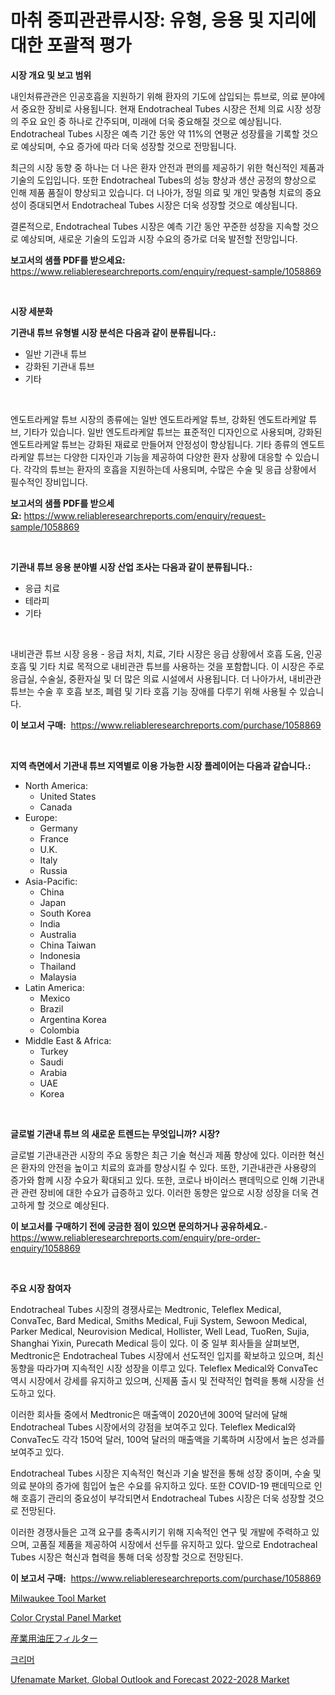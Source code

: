 <p><h1>마취 중피관관류시장: 유형, 응용 및 지리에 대한 포괄적 평가</h1></p><p><strong>시장 개요 및 보고 범위</strong></p>
<p><p>내인처류관관은 인공호흡을 지원하기 위해 환자의 기도에 삽입되는 튜브로, 의료 분야에서 중요한 장비로 사용됩니다. 현재 Endotracheal Tubes 시장은 전체 의료 시장 성장의 주요 요인 중 하나로 간주되며, 미래에 더욱 중요해질 것으로 예상됩니다. Endotracheal Tubes 시장은 예측 기간 동안 약 11%의 연평균 성장률을 기록할 것으로 예상되며, 수요 증가에 따라 더욱 성장할 것으로 전망됩니다.</p><p>최근의 시장 동향 중 하나는 더 나은 환자 안전과 편의를 제공하기 위한 혁신적인 제품과 기술의 도입입니다. 또한 Endotracheal Tubes의 성능 향상과 생산 공정의 향상으로 인해 제품 품질이 향상되고 있습니다. 더 나아가, 정밀 의료 및 개인 맞춤형 치료의 중요성이 증대되면서 Endotracheal Tubes 시장은 더욱 성장할 것으로 예상됩니다.</p><p>결론적으로, Endotracheal Tubes 시장은 예측 기간 동안 꾸준한 성장을 지속할 것으로 예상되며, 새로운 기술의 도입과 시장 수요의 증가로 더욱 발전할 전망입니다.</p></p>
<p><strong>보고서의 샘플 PDF를 받으세요:</strong> <a href="https://www.reliableresearchreports.com/enquiry/request-sample/1058869">https://www.reliableresearchreports.com/enquiry/request-sample/1058869</a></p>
<p>&nbsp;</p>
<p><strong>시장 세분화</strong></p>
<p><strong>기관내 튜브 유형별 시장 분석은 다음과 같이 분류됩니다.:</strong></p>
<p><ul><li>일반 기관내 튜브</li><li>강화된 기관내 튜브</li><li>기타</li></ul></p>
<p>&nbsp;</p>
<p><p>엔도트라케알 튜브 시장의 종류에는 일반 엔도트라케알 튜브, 강화된 엔도트라케알 튜브, 기타가 있습니다. 일반 엔도트라케알 튜브는 표준적인 디자인으로 사용되며, 강화된 엔도트라케알 튜브는 강화된 재료로 만들어져 안정성이 향상됩니다. 기타 종류의 엔도트라케알 튜브는 다양한 디자인과 기능을 제공하여 다양한 환자 상황에 대응할 수 있습니다. 각각의 튜브는 환자의 호흡을 지원하는데 사용되며, 수많은 수술 및 응급 상황에서 필수적인 장비입니다.</p></p>
<p><strong>보고서의 샘플 PDF를 받으세요:</strong>&nbsp;<a href="https://www.reliableresearchreports.com/enquiry/request-sample/1058869">https://www.reliableresearchreports.com/enquiry/request-sample/1058869</a></p>
<p>&nbsp;</p>
<p><strong> 기관내 튜브 응용 분야별 시장 산업 조사는 다음과 같이 분류됩니다.:</strong></p>
<p><ul><li>응급 치료</li><li>테라피</li><li>기타</li></ul></p>
<p>&nbsp;</p>
<p><p>내비관관 튜브 시장 응용 - 응급 처치, 치료, 기타 시장은 응급 상황에서 호흡 도움, 인공 호흡 및 기타 치료 목적으로 내비관관 튜브를 사용하는 것을 포함합니다. 이 시장은 주로 응급실, 수술실, 중환자실 및 더 많은 의료 시설에서 사용됩니다. 더 나아가서, 내비관관 튜브는 수술 후 호흡 보조, 폐렴 및 기타 호흡 기능 장애를 다루기 위해 사용될 수 있습니다.</p></p>
<p><strong>이 보고서 구매:</strong>&nbsp; <a href="https://www.reliableresearchreports.com/purchase/1058869">https://www.reliableresearchreports.com/purchase/1058869</a></p>
<p>&nbsp;</p>
<p><strong>지역 측면에서 기관내 튜브 지역별로 이용 가능한 시장 플레이어는 다음과 같습니다.:</strong></p>
<p><ul>
    <li>
        North America:
        <ul>
            <li>United States</li>
            <li>Canada</li>
        </ul>
    </li>
    <li>
        Europe:
        <ul>
            <li>Germany</li>
            <li>France</li>
            <li>U.K.</li>
            <li>Italy</li>
            <li>Russia</li>
        </ul>
    </li>
    <li>
        Asia-Pacific:
        <ul>
            <li>China</li>
            <li>Japan</li>
            <li>South Korea</li>
            <li>India</li>
            <li>Australia</li>
            <li>China Taiwan</li>
            <li>Indonesia</li>
            <li>Thailand</li>
            <li>Malaysia</li>
        </ul>
    </li>
    <li>
        Latin America:
        <ul>
            <li>Mexico</li>
            <li>Brazil</li>
            <li>Argentina Korea</li>
            <li>Colombia</li>
        </ul>
    </li>
    <li>
        Middle East & Africa:
        <ul>
            <li>Turkey</li>
            <li>Saudi</li>
            <li>Arabia</li>
            <li>UAE</li>
            <li>Korea</li>
        </ul>
    </li>
    </ul></p>
<p>&nbsp;</p>
<p><strong>글로벌 기관내 튜브 의 새로운 트렌드는 무엇입니까? 시장?</strong></p>
<p><p>글로벌 기관내관관 시장의 주요 동향은 최근 기술 혁신과 제품 향상에 있다. 이러한 혁신은 환자의 안전을 높이고 치료의 효과를 향상시킬 수 있다. 또한, 기관내관관 사용량의 증가와 함께 시장 수요가 확대되고 있다. 또한, 코로나 바이러스 팬데믹으로 인해 기관내관 관련 장비에 대한 수요가 급증하고 있다. 이러한 동향은 앞으로 시장 성장을 더욱 견고하게 할 것으로 예상된다.</p></p>
<p><strong>이 보고서를 구매하기 전에 궁금한 점이 있으면 문의하거나 공유하세요.</strong>- <a href="https://www.reliableresearchreports.com/enquiry/pre-order-enquiry/1058869">https://www.reliableresearchreports.com/enquiry/pre-order-enquiry/1058869</a></p>
<p>&nbsp;</p>
<p><strong>주요 시장 참여자</strong></p>
<p><p>Endotracheal Tubes 시장의 경쟁사로는 Medtronic, Teleflex Medical, ConvaTec, Bard Medical, Smiths Medical, Fuji System, Sewoon Medical, Parker Medical, Neurovision Medical, Hollister, Well Lead, TuoRen, Sujia, Shanghai Yixin, Purecath Medical 등이 있다. 이 중 일부 회사들을 살펴보면, Medtronic은 Endotracheal Tubes 시장에서 선도적인 입지를 확보하고 있으며, 최신 동향을 따라가며 지속적인 시장 성장을 이루고 있다. Teleflex Medical와 ConvaTec 역시 시장에서 강세를 유지하고 있으며, 신제품 출시 및 전략적인 협력을 통해 시장을 선도하고 있다.</p><p>이러한 회사들 중에서 Medtronic은 매출액이 2020년에 300억 달러에 달해 Endotracheal Tubes 시장에서의 강점을 보여주고 있다. Teleflex Medical와 ConvaTec도 각각 150억 달러, 100억 달러의 매출액을 기록하며 시장에서 높은 성과를 보여주고 있다.</p><p>Endotracheal Tubes 시장은 지속적인 혁신과 기술 발전을 통해 성장 중이며, 수술 및 의료 분야의 증가에 힘입어 높은 수요를 유지하고 있다. 또한 COVID-19 팬데믹으로 인해 호흡기 관리의 중요성이 부각되면서 Endotracheal Tubes 시장은 더욱 성장할 것으로 전망된다.</p><p>이러한 경쟁사들은 고객 요구를 충족시키기 위해 지속적인 연구 및 개발에 주력하고 있으며, 고품질 제품을 제공하여 시장에서 선두를 유지하고 있다. 앞으로 Endotracheal Tubes 시장은 혁신과 협력을 통해 더욱 성장할 것으로 전망된다.</p></p>
<p><strong>이 보고서 구매:</strong>&nbsp;&nbsp;<a href="https://www.reliableresearchreports.com/purchase/1058869">https://www.reliableresearchreports.com/purchase/1058869</a></p>
<p><p><a href="https://github.com/mahnoor2003/Market-Research-Report-List-3/blob/main/milwaukee-tool-market.md">Milwaukee Tool Market</a></p><p><a href="https://butternut-bug-553.notion.site/Color-Crystal-Panel-Market-Challenges-Opportunities-and-Growth-Drivers-and-Major-Market-Players-f-413fbda43e564bf484d997520e79731b">Color Crystal Panel Market</a></p><p><a href="https://github.com/mcbeesbxa270/Market-Research-Report-List-1/blob/main/1700240187924.md">産業用油圧フィルター</a></p><p><a href="https://medium.com/@henrywheeler53/%ED%81%AC%EB%A6%AC%EB%A8%B8-%EC%8B%9C%EC%9E%A5-%EC%8B%9C%EC%9E%A5-%EC%A0%90%EC%9C%A0%EC%9C%A8-%EC%8B%9C%EC%9E%A5-%ED%8A%B8%EB%A0%8C%EB%93%9C-%EA%B7%B8%EB%A6%AC%EA%B3%A0-%EB%AF%B8%EB%9E%98-%EC%84%B1%EC%9E%A5-%ED%83%90%EC%83%89-41140197e96c">크리머</a></p><p><a href="https://view.publitas.com/reportprime-1/ufenamate-market-global-outlook-and-forecast-2022-2028-market-with-the-goal-of-estimating-the-market-size-and-future-growth-potential-of-various-market-segments-based-on-component-applications-end-user-and-region/">Ufenamate Market, Global Outlook and Forecast 2022-2028 Market</a></p></p>
